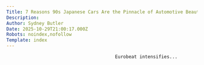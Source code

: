 ```yaml
---
Title: 7 Reasons 90s Japanese Cars Are the Pinnacle of Automotive Beauty
Description: 
Author: Sydney Butler
Date: 2025-10-29T21:00:17.000Z
Robots: noindex,nofollow
Template: index
---
```


                                            Eurobeat intensifies...
                                        